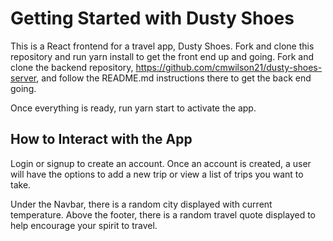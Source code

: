 # Getting Started with Dusty Shoes

This is a React frontend for a travel app, Dusty Shoes. Fork and clone this repository and run yarn install to get the front end up and going. Fork and clone the backend repository, https://github.com/cmwilson21/dusty-shoes-server, and follow the README.md instructions there to get the back end going.

Once everything is ready, run yarn start to activate the app.

## How to Interact with the App

Login or signup to create an account. Once an account is created, a user will have the options to add a new trip or view a list of trips you want to take. 

Under the Navbar, there is a random city displayed with current temperature. 
Above the footer, there is a random travel quote displayed to help encourage your spirit to travel.
